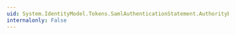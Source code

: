 ```yaml
---
uid: System.IdentityModel.Tokens.SamlAuthenticationStatement.AuthorityBindings
internalonly: False
---
```

